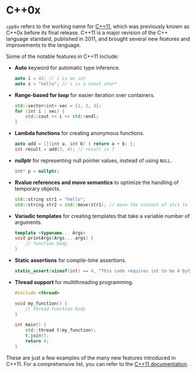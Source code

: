 # C++0x

`cpp0x` refers to the working name for [C++11](https://en.cppreference.com/w/cpp/11), which was previously known as C++0x before its final release. C++11 is a major revision of the C++ language standard, published in 2011, and brought several new features and improvements to the language.

Some of the notable features in C++11 include:

- **Auto** keyword for automatic type inference.

  ```cpp
  auto i = 42; // i is an int
  auto s = "hello"; // s is a const char*
  ```

- **Range-based for loop** for easier iteration over containers.

  ```cpp
  std::vector<int> vec = {1, 2, 3};
  for (int i : vec) {
      std::cout << i << std::endl;
  }
  ```

- **Lambda functions** for creating anonymous functions.

  ```cpp
  auto add = [](int a, int b) { return a + b; };
  int result = add(3, 4); // result is 7
  ```

- **nullptr** for representing null pointer values, instead of using `NULL`.

  ```cpp
  int* p = nullptr;
  ```

- **Rvalue references and move semantics** to optimize the handling of temporary objects.

  ```cpp
  std::string str1 = "hello";
  std::string str2 = std::move(str1); // move the content of str1 to str2
  ```

- **Variadic templates** for creating templates that take a variable number of arguments.

  ```cpp
  template <typename... Args>
  void printArgs(Args... args) {
      // function body
  }
  ```

- **Static assertions** for compile-time assertions.

  ```cpp
  static_assert(sizeof(int) == 4, "This code requires int to be 4 bytes.");
  ```

- **Thread support** for multithreading programming.

  ```cpp
  #include <thread>
  
  void my_function() {
      // thread function body
  }
  
  int main() {
      std::thread t(my_function);
      t.join();
      return 0;
  }
  ```

These are just a few examples of the many new features introduced in C++11. For a comprehensive list, you can refer to the [C++11 documentation](https://en.cppreference.com/w/cpp/11).
